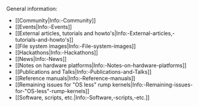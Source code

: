 General information:

- [[Community|Info:-Community]]
- [[Events|Info:-Events]]
- [[External articles, tutorials and howto's|Info:-External-articles,-tutorials-and-howto's]]
- [[File system images|Info:-File-system-images]]
- [[Hackathons|Info:-Hackathons]]
- [[News|Info:-News]]
- [[Notes on hardware platforms|Info:-Notes-on-hardware-platforms]]
- [[Publications and Talks|Info:-Publications-and-Talks]]
- [[Reference manuals|Info:-Reference-manuals]]
- [[Remaining issues for "OS less" rump kernels|Info:-Remaining-issues-for-"OS-less"-rump-kernels]]
- [[Software, scripts, etc.|Info:-Software,-scripts,-etc.]]
